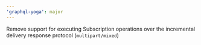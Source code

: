 ```yaml
---
'graphql-yoga': major
---
```


Remove support for executing Subscription operations over the incremental delivery response protocol (`multipart/mixed`)
